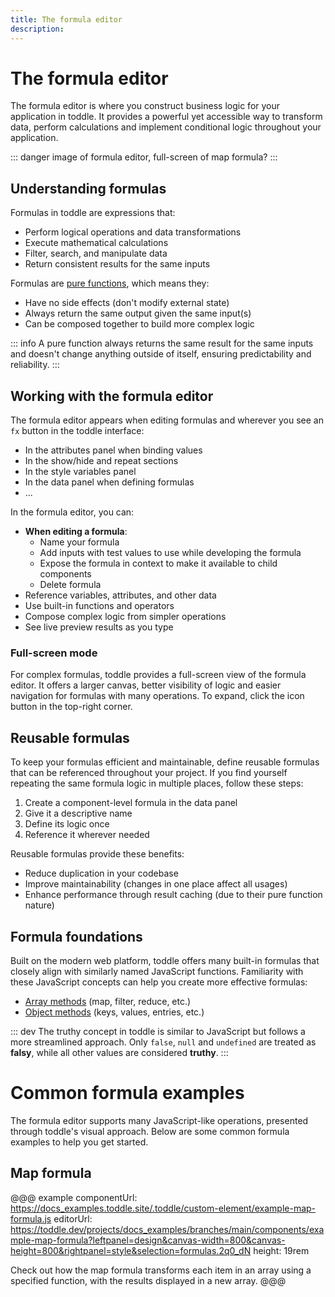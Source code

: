 ```yaml
---
title: The formula editor
description:
---
```


# The formula editor
The formula editor is where you construct business logic for your application in toddle. It provides a powerful yet accessible way to transform data, perform calculations and implement conditional logic throughout your application.

::: danger
image of formula editor, full-screen of map formula?
:::

## Understanding formulas
Formulas in toddle are expressions that:
- Perform logical operations and data transformations
- Execute mathematical calculations
- Filter, search, and manipulate data
- Return consistent results for the same inputs

Formulas are [pure functions](https://www.geeksforgeeks.org/pure-functions-in-javascript), which means they:
- Have no side effects (don't modify external state)
- Always return the same output given the same input(s)
- Can be composed together to build more complex logic

::: info
A pure function always returns the same result for the same inputs and doesn't change anything outside of itself, ensuring predictability and reliability.
:::

## Working with the formula editor
The formula editor appears when editing formulas and wherever you see an `fx` button in the toddle interface:
- In the attributes panel when binding values
- In the show/hide and repeat sections
- In the style variables panel
- In the data panel when defining formulas
- ...

In the formula editor, you can:
- **When editing a formula**:
    - Name your formula
    - Add inputs with test values to use while developing the formula
    - Expose the formula in context to make it available to child components
    - Delete formula
- Reference variables, attributes, and other data
- Use built-in functions and operators
- Compose complex logic from simpler operations
- See live preview results as you type

### Full-screen mode
For complex formulas, toddle provides a full-screen view of the formula editor. It offers a larger canvas, better visibility of logic and easier navigation for formulas with many operations. To expand, click the icon button in the top-right corner.

## Reusable formulas
To keep your formulas efficient and maintainable, define reusable formulas that can be referenced throughout your project. If you find yourself repeating the same formula logic in multiple places, follow these steps:
1. Create a component-level formula in the data panel
2. Give it a descriptive name
3. Define its logic once
4. Reference it wherever needed

Reusable formulas provide these benefits:
- Reduce duplication in your codebase
- Improve maintainability (changes in one place affect all usages)
- Enhance performance through result caching (due to their pure function nature)

## Formula foundations
Built on the modern web platform, toddle offers many built-in formulas that closely align with similarly named JavaScript functions. Familiarity with these JavaScript concepts can help you create more effective formulas:
- [Array methods](https://developer.mozilla.org/en-US/docs/Web/JavaScript/Reference/Global_Objects/Array#array_methods_and_empty_slots) (map, filter, reduce, etc.)
- [Object methods](https://developer.mozilla.org/en-US/docs/Web/JavaScript/Reference/Global_Objects/Object) (keys, values, entries, etc.)

::: dev
The truthy concept in toddle is similar to JavaScript but follows a more streamlined approach. Only `false`, `null` and `undefined` are treated as **falsy**, while all other values are considered **truthy**.
:::

# Common formula examples
The formula editor supports many JavaScript-like operations, presented through toddle's visual approach. Below are some common formula examples to help you get started.

## Map formula
@@@ example
componentUrl: https://docs_examples.toddle.site/.toddle/custom-element/example-map-formula.js
editorUrl: https://toddle.dev/projects/docs_examples/branches/main/components/example-map-formula?leftpanel=design&canvas-width=800&canvas-height=800&rightpanel=style&selection=formulas.2q0_dN
height: 19rem

Check out how the map formula transforms each item in an array using a specified function, with the results displayed in a new array.
@@@